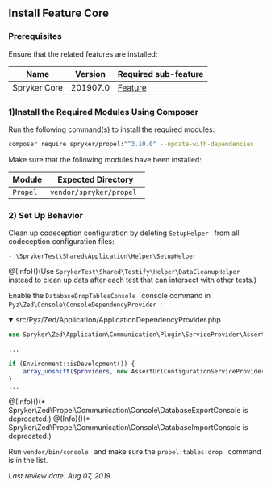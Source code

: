 ## Install Feature Core

### Prerequisites

Ensure that the related features are installed:

| Name | Version | Required sub-feature |
| --- | --- | --- |
| Spryker Core | 201907.0 | [Feature](https://documentation.spryker.com/v3/docs/spryker-core-feature-integration-201907.htm) |

### 1)Install the Required Modules Using Composer

Run the following command(s) to install the required modules:

```bash
composer require spryker/propel:"^3.10.0" --update-with-dependencies
```

<section contenteditable="false" class="warningBox"><div class="content">
    Make sure that the following modules have been installed:

| Module | Expected Directory |
| --- | --- |
|  `Propel ` |  `vendor/spryker/propel ` |
</div></section>

### 2) Set Up Behavior

Clean up codeception configuration by deleting  `SetupHelper ` from all codeception configuration files:

```shell
- \SprykerTest\Shared\Application\Helper\SetupHelper
```

@(Info)()(Use  `SprykerTest\Shared\Testify\Helper\DataCleanupHelper ` instead to clean up data after each test that can intersect with other tests.)

Enable the  `DatabaseDropTablesConsole ` console command in  `Pyz\Zed\Console\ConsoleDependencyProvider `:

<details open>
    <summary>src/Pyz/Zed/Application/ApplicationDependencyProvider.php</summary>

```PHP
use Spryker\Zed\Application\Communication\Plugin\ServiceProvider\AssertUrlConfigurationServiceProvider;

...

if (Environment::isDevelopment()) {
    array_unshift($providers, new AssertUrlConfigurationServiceProvider());
}
...
```
</details>

@(Info)()(* Spryker\Zed\Propel\Communication\Console\DatabaseExportConsole is deprecated.)
@(Info)()(* Spryker\Zed\Propel\Communication\Console\DatabaseImportConsole is deprecated.)

Run  `vendor/bin/console ` and make sure the  `propel:tables:drop ` command is in the list.

*Last review date: Aug 07, 2019*
